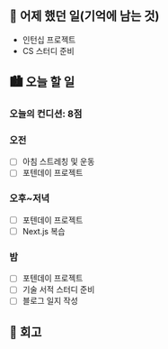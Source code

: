 ## 🌃 어제 했던 일(기억에 남는 것)

- 인턴십 프로젝트
- CS 스터디 준비

## 🏙️ 오늘 할 일

### 오늘의 컨디션: 8점

### 오전

- [ ] 아침 스트레칭 및 운동
- [ ] 포텐데이 프로젝트

### 오후~저녁

- [ ] 포텐데이 프로젝트
- [ ] Next.js 복습

### 밤

- [ ] 포텐데이 프로젝트
- [ ] 기술 서적 스터디 준비
- [ ] 블로그 일지 작성

## 🌆 회고

